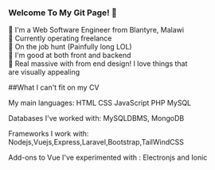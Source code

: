 ### Welcome To My Git Page! 👋

:large_blue_circle: I'm a Web Software Engineer from Blantyre, Malawi<br>
:large_blue_circle: Currently operating freelance<br>
:large_blue_circle: On the job hunt (Painfully long LOL)<br>
:large_blue_circle: I'm good at both front and backend<br>
:large_blue_circle: Real massive with from end design! I love things that<br>
are visually appealing<br>

##What I can't fit on my CV

 My main languages:
 HTML CSS JavaScript PHP MySQL
 
 Databases I've worked with:
 MySQLDBMS, MongoDB
 
 Frameworks I work with:
 Nodejs,Vuejs,Express,Laravel,Bootstrap,TailWindCSS
 
 Add-ons to Vue I've experimented with :
 Electronjs and Ionic
 
 

